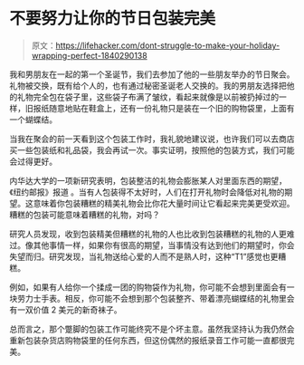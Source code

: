 # 不要努力让你的节日包装完美

> 原文：<https://lifehacker.com/dont-struggle-to-make-your-holiday-wrapping-perfect-1840290138>

我和男朋友在一起的第一个圣诞节，我们去参加了他的一些朋友举办的节日聚会。礼物被交换，既有给个人的，也有通过秘密圣诞老人交换的。我的男朋友选择把他的礼物完全包在袋子里，这些袋子布满了皱纹，看起来就像是以前被扔掉过的一样，旧报纸随意地贴在鞋盒上，还有一份礼物只是装在一个旧的购物袋里，上面有一个蝴蝶结。



当我在聚会的前一天看到这个包装工作时，我礼貌地建议说，也许我们可以去商店买一些包装纸和礼品袋，我会再试一次。事实证明，按照他的包装方式，我们可能会过得更好。

内华达大学的一项新研究表明，包装整洁的礼物会膨胀某人对里面东西的期望，《纽约邮报》报道 。当有人包装得不太好时，人们在打开礼物时会降低对礼物的期望。这意味着你包装糟糕的精美礼物会比你花大量时间让它看起来完美更受欢迎。糟糕的包装可能意味着糟糕的礼物，对吗？

研究人员发现，收到包装精美但糟糕的礼物的人也比收到包装糟糕的礼物的人更难过。像其他事情一样，如果你有很高的期望，当事情没有达到他们的期望时，你会失望而归。研究发现，当礼物送给心爱的人而不是熟人时，这种“T1”感觉也更糟糕。

例如，如果有人给你一个揉成一团的购物袋作为礼物，你可能不会想到里面会有一块劳力士手表。相反，你可能不会想到那个包装整齐、带着漂亮蝴蝶结的礼物里会有一双价值 2 美元的新奇袜子。

总而言之，那个蹩脚的包装工作可能终究不是个坏主意。虽然我坚持认为我仍然会重新包装杂货店购物袋里的任何东西，但这份偶然的报纸录音工作可能一直都很完美。